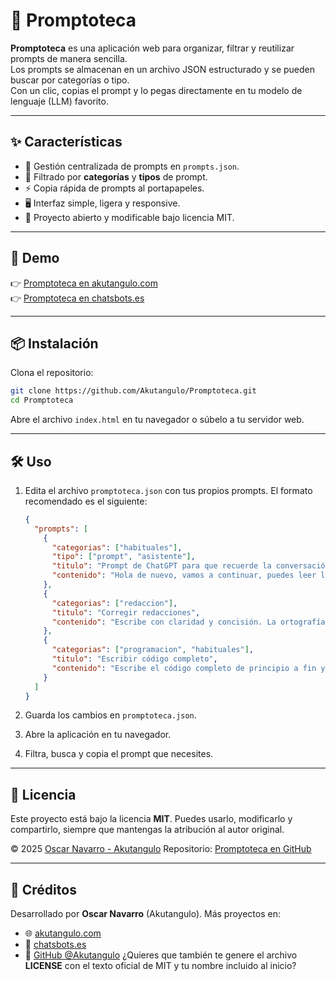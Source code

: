 # 📖 Promptoteca

**Promptoteca** es una aplicación web para organizar, filtrar y reutilizar prompts de manera sencilla.  
Los prompts se almacenan en un archivo JSON estructurado y se pueden buscar por categorías o tipo.  
Con un clic, copias el prompt y lo pegas directamente en tu modelo de lenguaje (LLM) favorito.  

---

## ✨ Características

- 📂 Gestión centralizada de prompts en `prompts.json`.  
- 🔎 Filtrado por **categorías** y **tipos** de prompt.  
- ⚡ Copia rápida de prompts al portapapeles.  
- 🖥️ Interfaz simple, ligera y responsive.  
- 🤝 Proyecto abierto y modificable bajo licencia MIT.  

---

## 🚀 Demo

👉 [Promptoteca en akutangulo.com](https://akutangulo.com)  
👉 [Promptoteca en chatsbots.es](https://chatsbots.es)  

---

## 📦 Instalación

Clona el repositorio:

```bash
git clone https://github.com/Akutangulo/Promptoteca.git
cd Promptoteca
````

Abre el archivo `index.html` en tu navegador o súbelo a tu servidor web.

---

## 🛠️ Uso

1. Edita el archivo `promptoteca.json` con tus propios prompts.
   El formato recomendado es el siguiente:

   ```json
   {
     "prompts": [
       {
         "categorias": ["habituales"],
         "tipo": ["prompt", "asistente"],
         "titulo": "Prompt de ChatGPT para que recuerde la conversación y seguir con ella",
         "contenido": "Hola de nuevo, vamos a continuar, puedes leer la conversacion? \n Te acuerdas de lo que estabamos haciendo?"
       },
       {
         "categorias": ["redaccion"],
         "titulo": "Corregir redacciones",
         "contenido": "Escribe con claridad y concisión. La ortografía y gramática son importantes."
       },
       {
         "categorias": ["programacion", "habituales"],
         "titulo": "Escribir código completo",
         "contenido": "Escribe el código completo de principio a fin y proporciona todo el bloque de código sin omitir partes. \n Tienes todo el código necesario para realizar esta misión, no delegues esta responsabilidad en nadie."
       }
     ]
   }
   ```

2. Guarda los cambios en `promptoteca.json`.

3. Abre la aplicación en tu navegador.

4. Filtra, busca y copia el prompt que necesites.

---

## 📖 Licencia

Este proyecto está bajo la licencia **MIT**.
Puedes usarlo, modificarlo y compartirlo, siempre que mantengas la atribución al autor original.

© 2025 [Oscar Navarro - Akutangulo](https://akutangulo.com)
Repositorio: [Promptoteca en GitHub](https://github.com/Akutangulo/Promptoteca)

---

## 🙌 Créditos

Desarrollado por **Oscar Navarro** (Akutangulo).
Más proyectos en:

* 🌐 [akutangulo.com](https://akutangulo.com)
* 🤖 [chatsbots.es](https://chatsbots.es)
* 🐙 [GitHub @Akutangulo](https://github.com/Akutangulo)
¿Quieres que también te genere el archivo **LICENSE** con el texto oficial de MIT y tu nombre incluido al inicio?
```
